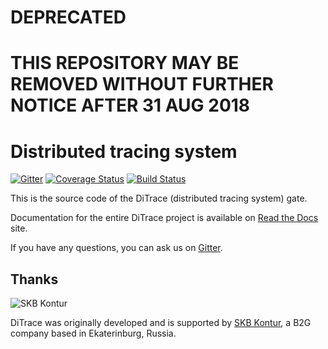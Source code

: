 # DEPRECATED

# THIS REPOSITORY MAY BE REMOVED WITHOUT FURTHER NOTICE AFTER 31 AUG 2018

# Distributed tracing system

[![Gitter](https://badges.gitter.im/ditrace/ditrace.svg)](https://gitter.im/ditrace/ditrace?utm_source=badge&utm_medium=badge&utm_campaign=pr-badge&utm_content=badge)
[![Coverage Status](https://coveralls.io/repos/github/ditrace/ditrace/badge.svg?branch=master)](https://coveralls.io/github/ditrace/ditrace?branch=master)
[![Build Status](https://travis-ci.org/ditrace/ditrace.svg?branch=master)](https://travis-ci.org/ditrace/ditrace)

This is the source code of the DiTrace (distributed tracing system) gate.

Documentation for the entire DiTrace project is available on [Read the Docs][readthedocs] site.

If you have any questions, you can ask us on [Gitter][gitter].

## Thanks

![SKB Kontur](https://kontur.ru/theme/ver-1652188951/common/images/logo_english.png)

DiTrace was originally developed and is supported by [SKB Kontur][kontur], a B2G company based in Ekaterinburg, Russia.

[readthedocs]: http://ditrace.readthedocs.org
[gitter]: https://gitter.im/ditrace/ditrace
[kontur]: https://kontur.ru/eng/about
